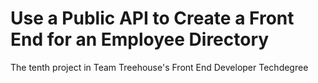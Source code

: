 # Use a Public API to Create a Front End for an Employee Directory

The tenth project in Team Treehouse's Front End Developer Techdegree
